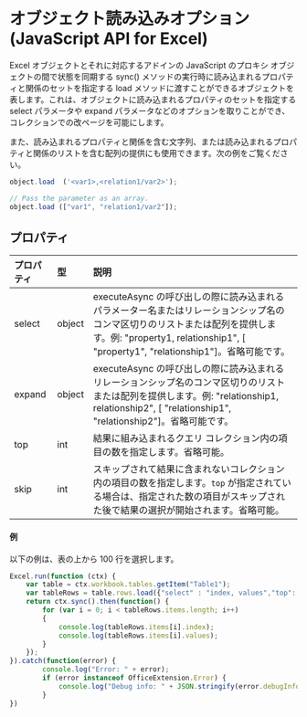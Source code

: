 # <a name="object-load-options-(javascript-api-for-excel)"></a>オブジェクト読み込みオプション (JavaScript API for Excel)

Excel オブジェクトとそれに対応するアドインの JavaScript のプロキシ オブジェクトの間で状態を同期する sync() メソッドの実行時に読み込まれるプロパティと関係のセットを指定する load メソッドに渡すことができるオブジェクトを表します。これは、オブジェクトに読み込まれるプロパティのセットを指定する select パラメータや expand パラメータなどのオプションを取りことができ、コレクションでの改ページを可能にします。

また、読み込まれるプロパティと関係を含む文字列、または読み込まれるプロパティと関係のリストを含む配列の提供にも使用できます。次の例をご覧ください。

```js   
object.load  ('<var1>,<relation1/var2>');

// Pass the parameter as an array.
object.load (["var1", "relation1/var2"]);
```

## <a name="properties"></a>プロパティ
| プロパティ     | 型   |説明|
|:---------------|:--------|:----------|
|select|object|executeAsync の呼び出しの際に読み込まれるパラメーター名またはリレーションシップ名のコンマ区切りのリストまたは配列を提供します。例: "property1, relationship1", [ "property1", "relationship1"]。省略可能です。|
|expand|object|executeAsync の呼び出しの際に読み込まれるリレーションシップ名のコンマ区切りのリストまたは配列を提供します。例: "relationship1, relationship2", [ "relationship1", "relationship2"]。省略可能です。|
|top|int| 結果に組み込まれるクエリ コレクション内の項目の数を指定します。省略可能。|
|skip|int|スキップされて結果に含まれないコレクション内の項目の数を指定します。`top` が指定されている場合は、指定された数の項目がスキップされた後で結果の選択が開始されます。省略可能。|

#### <a name="examples"></a>例

以下の例は、表の上から 100 行を選択します。

```js
Excel.run(function (ctx) { 
    var table = ctx.workbook.tables.getItem("Table1");
    var tableRows = table.rows.load({"select" : "index, values","top": 100, "skip": 0 })
    return ctx.sync().then(function() {
        for (var i = 0; i < tableRows.items.length; i++)
        {
            console.log(tableRows.items[i].index);
            console.log(tableRows.items[i].values);
        }
    });
}).catch(function(error) {
        console.log("Error: " + error);
        if (error instanceof OfficeExtension.Error) {
            console.log("Debug info: " + JSON.stringify(error.debugInfo));
        }
})
```
